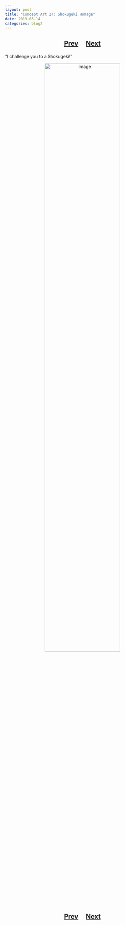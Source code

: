 ```yaml
---
layout: post
title: "Concept Art 27: Shokugeki Homage"
date: 2019-03-14
categories: blog2
---
```


<h2>
  <p style="text-align:center;">
    <a href="/wingsofthechorus/archive/2019/03/14/conceptart26">Prev</a>
    &nbsp;&nbsp;&nbsp;
    <a href="/wingsofthechorus/archive/2019/03/15/conceptart28">Next</a>
  </p>
</h2>

"I challenge you to a Shokugeki!"

<p style="text-align:center;">
  <img src="/wingsofthechorus/images/conceptart/ca27.png" width="70%" alt="image"/>
</p>

<h2>
  <p style="text-align:center;">
    <a href="/wingsofthechorus/archive/2019/03/14/conceptart26">Prev</a>
    &nbsp;&nbsp;&nbsp;
    <a href="/wingsofthechorus/archive/2019/03/15/conceptart28">Next</a>
  </p>
</h2>
